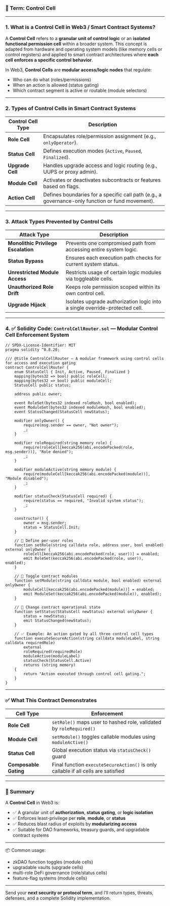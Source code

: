 ### 🔐 Term: **Control Cell**

---

### 1. **What is a Control Cell in Web3 / Smart Contract Systems?**

A **Control Cell** refers to a **granular unit of control logic** or an **isolated functional permission cell** within a broader system. This concept is adapted from hardware and operating system models (like memory cells or control registers) and applied to smart contract architectures where **each cell enforces a specific control behavior**.

In Web3, **Control Cells** are **modular access/logic nodes** that regulate:

* Who can do what (roles/permissions)
* When an action is allowed (status gating)
* Which contract segment is active or routable (module selectors)

---

### 2. **Types of Control Cells in Smart Contract Systems**

| Control Cell Type | Description                                                                                      |
| ----------------- | ------------------------------------------------------------------------------------------------ |
| **Role Cell**     | Encapsulates role/permission assignment (e.g., `onlyOperator`).                                  |
| **Status Cell**   | Defines execution modes (`Active`, `Paused`, `Finalized`).                                       |
| **Upgrade Cell**  | Handles upgrade access and logic routing (e.g., UUPS or proxy admin).                            |
| **Module Cell**   | Activates or deactivates subcontracts or features based on flags.                                |
| **Action Cell**   | Defines boundaries for a specific call path (e.g., a governance-only function or fund movement). |

---

### 3. **Attack Types Prevented by Control Cells**

| Attack Type                         | Description                                                                 |
| ----------------------------------- | --------------------------------------------------------------------------- |
| **Monolithic Privilege Escalation** | Prevents one compromised path from accessing entire system logic.           |
| **Status Bypass**                   | Ensures each execution path checks for current system status.               |
| **Unrestricted Module Access**      | Restricts usage of certain logic modules via toggleable cells.              |
| **Unauthorized Role Drift**         | Keeps role permission scoped within its own control cell.                   |
| **Upgrade Hijack**                  | Isolates upgrade authorization logic into a single override-protected cell. |

---

### 4. ✅ Solidity Code: `ControlCellRouter.sol` — Modular Control Cell Enforcement System

```solidity
// SPDX-License-Identifier: MIT
pragma solidity ^0.8.20;

/// @title ControlCellRouter — A modular framework using control cells for access and execution gating
contract ControlCellRouter {
    enum StatusCell { Init, Active, Paused, Finalized }
    mapping(bytes32 => bool) public roleCell;
    mapping(bytes32 => bool) public moduleCell;
    StatusCell public status;

    address public owner;

    event RoleSet(bytes32 indexed roleHash, bool enabled);
    event ModuleSet(bytes32 indexed moduleHash, bool enabled);
    event StatusChanged(StatusCell newStatus);

    modifier onlyOwner() {
        require(msg.sender == owner, "Not owner");
        _;
    }

    modifier roleRequired(string memory role) {
        require(roleCell[keccak256(abi.encodePacked(role, msg.sender))], "Role denied");
        _;
    }

    modifier moduleActive(string memory module) {
        require(moduleCell[keccak256(abi.encodePacked(module))], "Module disabled");
        _;
    }

    modifier statusCheck(StatusCell required) {
        require(status == required, "Invalid system status");
        _;
    }

    constructor() {
        owner = msg.sender;
        status = StatusCell.Init;
    }

    // 🔐 Define per-user roles
    function setRole(string calldata role, address user, bool enabled) external onlyOwner {
        roleCell[keccak256(abi.encodePacked(role, user))] = enabled;
        emit RoleSet(keccak256(abi.encodePacked(role, user)), enabled);
    }

    // 🔐 Toggle contract modules
    function setModule(string calldata module, bool enabled) external onlyOwner {
        moduleCell[keccak256(abi.encodePacked(module))] = enabled;
        emit ModuleSet(keccak256(abi.encodePacked(module)), enabled);
    }

    // 🔄 Change contract operational state
    function setStatus(StatusCell newStatus) external onlyOwner {
        status = newStatus;
        emit StatusChanged(newStatus);
    }

    // ✅ Example: An action gated by all three control cell types
    function executeSecureAction(string calldata moduleLabel, string calldata requiredRole)
        external
        roleRequired(requiredRole)
        moduleActive(moduleLabel)
        statusCheck(StatusCell.Active)
        returns (string memory)
    {
        return "Action executed through control cell gating.";
    }
}
```

---

### ✅ What This Contract Demonstrates

| Cell Type             | Enforcement                                                                        |
| --------------------- | ---------------------------------------------------------------------------------- |
| **Role Cell**         | `setRole()` maps user to hashed role, validated by `roleRequired()`                |
| **Module Cell**       | `setModule()` toggles callable modules using `moduleActive()`                      |
| **Status Cell**       | Global execution status via `statusCheck()` guard                                  |
| **Composable Gating** | Final function `executeSecureAction()` is only callable if all cells are satisfied |

---

### 🧠 Summary

A **Control Cell** in Web3 is:

* ✅ A granular unit of **authorization**, **status gating**, or **logic isolation**
* ✅ Enforces least-privilege per **role**, **module**, or **status**
* ✅ Reduces blast radius of exploits by **modularizing access**
* ✅ Suitable for DAO frameworks, treasury guards, and upgradable contract systems

---

📦 Common usage:

* zkDAO function toggles (module cells)
* upgradable vaults (upgrade cells)
* multi-role DeFi governance (role/status cells)
* feature-flag systems (module cells)

---

Send your **next security or protocol term**, and I’ll return types, threats, defenses, and a complete Solidity implementation.
